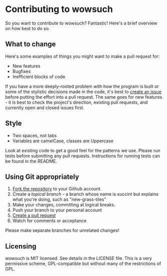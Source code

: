 Contributing to wowsuch
=======================

So you want to contribute to wowsuch? Fantastic! Here's a brief overview on
how best to do so.

## What to change

Here's some examples of things you might want to make a pull request for:

* New features
* Bugfixes
* Inefficient blocks of code

If you have a more deeply-rooted problem with how the program is built or some
of the stylistic decisions made in the code, it's best to
[create an issue](https://github.com/sarahgp/wowsuch/issues) before putting
the effort into a pull request. The same goes for new features - it is
best to check the project's direction, existing pull requests, and currently open
and closed issues first.

## Style

* Two spaces, not tabs
* Variables are camelCase, classes are Uppercase

Look at existing code to get a good feel for the patterns we use. Please run
tests before submitting any pull requests. Instructions for running tests can
be found in the README.

## Using Git appropriately

1. [Fork the repository](https://github.com/sarahgp/wowsuch/fork_select) to
  your Github account.
2. Create a *topical branch* - a branch whose name is succint but explains what
  you're doing, such as "new-grass-tiles"
3. Make your changes, committing at logical breaks.
4. Push your branch to your personal account
5. [Create a pull request](https://help.github.com/articles/using-pull-requests)
6. Watch for comments or acceptance

Please make separate branches for unrelated changes!

## Licensing

wowsuch is MIT licensed. See details in the LICENSE file. This is a very permissive
scheme, GPL-compatible but without many of the restrictions of GPL.


